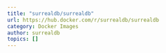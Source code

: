 ```yaml
---
title: "surrealdb/surrealdb"
url: https://hub.docker.com/r/surrealdb/surrealdb
category: Docker Images
author: surrealdb
topics: []
---
```


